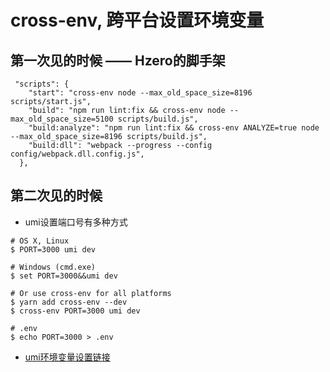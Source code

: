 # cross-env, 跨平台设置环境变量

## 第一次见的时候 —— Hzero的脚手架

```
 "scripts": {
    "start": "cross-env node --max_old_space_size=8196 scripts/start.js",
    "build": "npm run lint:fix && cross-env node --max_old_space_size=5100 scripts/build.js",
    "build:analyze": "npm run lint:fix && cross-env ANALYZE=true node --max_old_space_size=8196 scripts/build.js",
    "build:dll": "webpack --progress --config config/webpack.dll.config.js",
  },
```

## 第二次见的时候
- umi设置端口号有多种方式

```
# OS X, Linux
$ PORT=3000 umi dev

# Windows (cmd.exe)
$ set PORT=3000&&umi dev

# Or use cross-env for all platforms
$ yarn add cross-env --dev
$ cross-env PORT=3000 umi dev

# .env
$ echo PORT=3000 > .env
```
- [umi环境变量设置链接](https://umijs.org/zh/guide/env-variables.html#%E5%A6%82%E4%BD%95%E9%85%8D%E7%BD%AE)


